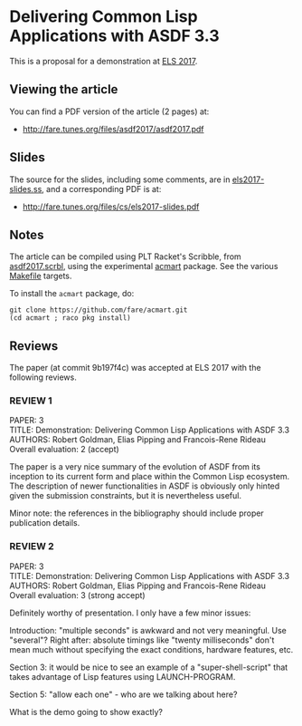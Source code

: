 Delivering Common Lisp Applications with ASDF 3.3
=================================================

This is a proposal for a demonstration at
[ELS 2017](http://2017.programmingconference.org/track/els-2017).

Viewing the article
-------------------

You can find a PDF version of the article (2 pages) at:

  * http://fare.tunes.org/files/asdf2017/asdf2017.pdf


Slides
------

The source for the slides, including some comments,
are in [els2017-slides.ss](els2017-slides.ss),
and a corresponding PDF is at:

  * http://fare.tunes.org/files/cs/els2017-slides.pdf


Notes
-----

The article can be compiled using PLT Racket's Scribble, from
[asdf2017.scrbl](https://github.com/fare/asdf2017/blob/master/asdf2017.scrbl),
using the experimental [acmart](https://github.com/fare/acmart) package.
See the various [Makefile](https://github.com/fare/asdf2017/blob/master/Makefile) targets.

To install the `acmart` package, do:

    git clone https://github.com/fare/acmart.git
    (cd acmart ; raco pkg install)


Reviews
-------

The paper (at commit 9b197f4c) was accepted at ELS 2017 with the following reviews.


### REVIEW 1

PAPER: 3 <br />
TITLE: Demonstration: Delivering Common Lisp Applications with ASDF 3.3 <br />
AUTHORS: Robert Goldman, Elias Pipping and Francois-Rene Rideau <br />
Overall evaluation: 2 (accept)

The paper is a very nice summary of the evolution of ASDF from its inception to its current form and place within the Common Lisp ecosystem.  The description of newer functionalities in ASDF is obviously only hinted given the submission constraints, but it is nevertheless useful.

Minor note: the references in the bibliography should include proper publication details.


### REVIEW 2

PAPER: 3 <br />
TITLE: Demonstration: Delivering Common Lisp Applications with ASDF 3.3 <br />
AUTHORS: Robert Goldman, Elias Pipping and Francois-Rene Rideau <br />
Overall evaluation: 3 (strong accept)

Definitely worthy of presentation. I only have a few minor issues:

Introduction: "multiple seconds" is awkward and not very meaningful. Use "several"? Right after: absolute timings like "twenty milliseconds" don't mean much without specifying the exact conditions, hardware features, etc.

Section 3: it would be nice to see an example of a "super-shell-script" that takes advantage of Lisp features using LAUNCH-PROGRAM.

Section 5: "allow each one" - who are we talking about here?

What is the demo going to show exactly?
